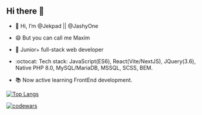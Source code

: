 ## Hi there 👋

- 👋 Hi, I’m @Jekpad || @JashyOne
- 😄 But you can call me Maxim
  
- 👀 Junior+ full-stack web developer
- :octocat: Tech stack: JavaScript(ES6), React(Vite/NextJS), JQuery(3.6), Native PHP 8.0, MySQL/MariaDB, MSSQL, SCSS, BEM.
- 📚 Now active learning FrontEnd development.

[![Top Langs](https://github-readme-stats.vercel.app/api/top-langs/?username=Jekpad&layout=compact)](https://github.com/anuraghazra/github-readme-stats)

[![codewars](https://www.codewars.com/users/Jashy/badges/small)](https://www.codewars.com/users/Jashy)
